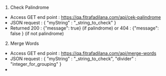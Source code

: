 1. Check Palindrome 
- Access GET end point : https://qa.fitrafadilana.com/api/cek-palindrome
- JSON request : { "myString" : "_string_to_check" }
- Returned 200 : {"message": true} (if palindrome) or 404 : {"message": false } (if not palindrome)

2. Merge Words
- Access GET end point : https://qa.fitrafadilana.com/api/merge-words
- JSON request : { "myString" : "_string_to_check", "divider" : "integer_for_grouping" }
- 
